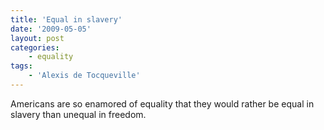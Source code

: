 ```yaml
---
title: 'Equal in slavery'
date: '2009-05-05'
layout: post
categories:
    - equality
tags:
    - 'Alexis de Tocqueville'
---
```


Americans are so enamored of equality that they would rather be equal in slavery than unequal in freedom.